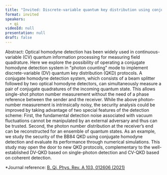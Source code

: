 ```yaml
---
title: "Invited: Discrete-variable quantum key distribution using conjugate homodyne detection (Chair: Thomas van Himbeeck)"
format: invited
speakers:
  - qi
videoId: null
presentation: null
draft: false
---
```

Abstract: Optical homodyne detection has been widely used in continuous-variable (CV) quantum information processing for measuring field quadrature. Here we explore the possibility of operating a conjugate homodyne detection system in "photon counting" mode to implement discrete-variable (DV) quantum key distribution (QKD) protocols. A conjugate homodyne detection system, which consists of a beam splitter followed by two optical homodyne detectors, can simultaneously measure a pair of conjugate quadratures of the incoming quantum state. This allows single-shot photon number measurement without the need of a phase reference between the sender and the receiver. While the above photon-number measurement is intrinsically noisy, the security analysis could be improved by taking advantage of two special features of the detection scheme: First, the fundamental detection noise associated with vacuum fluctuations cannot be manipulated by an external adversary and thus can be trusted. Second, the photon number distribution at the receiver’s end can be reconstructed for an ensemble of quantum states. As an example, we study the security of the BB84 QKD using conjugate homodyne detection and evaluate its performance through numerical simulations. This study may open the door to new QKD protocols, complementary to the well-established DV-QKD based on single-photon detection and CV-QKD based on coherent detection.

*Journal reference: <a href="https://doi.org/10.1103/PhysRevA.103.012606">B. Qi, Phys. Rev. A 103, 012606 (2021)</a>

<!-- fields to use above: -->
<!-- videoId: "Vfl9pPh6ipI" -->
<!-- presentation: "/slides/invited-MargaridaPereira.pdf" -->
